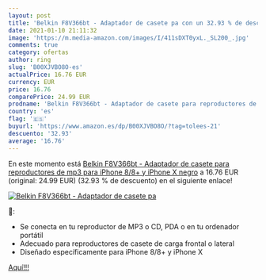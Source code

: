 ```yaml
---
layout: post
title: 'Belkin F8V366bt - Adaptador de casete pa con un 32.93 % de descuento'
date: 2021-01-10 21:11:32
image: 'https://m.media-amazon.com/images/I/411sDXT0yxL._SL200_.jpg'
comments: true
category: ofertas
author: ring
slug: 'B00XJVBO8O-es'
actualPrice: 16.76 EUR
currency: EUR
price: 16.76
comparePrice: 24.99 EUR
prodname: 'Belkin F8V366bt - Adaptador de casete para reproductores de mp3 para iPhone 8/8+ y iPhone X  negro'
country: 'es'
flag: '🇪🇸'
buyurl: 'https://www.amazon.es/dp/B00XJVBO8O/?tag=tolees-21'
descuento: '32.93'
average: '16.76'
---
```


En este momento está [Belkin F8V366bt - Adaptador de casete para reproductores de mp3 para iPhone 8/8+ y iPhone X  negro](https://www.amazon.es/dp/B00XJVBO8O/?tag=tolees-21) a 16.76 EUR (original: 24.99 EUR) (32.93 %  de descuento) en el siguiente enlace!

[![Belkin F8V366bt - Adaptador de casete pa](https://m.media-amazon.com/images/I/411sDXT0yxL._SL200_.jpg)](https://www.amazon.es/dp/B00XJVBO8O/?tag=tolees-21)

🔎:

- Se conecta en tu reproductor de MP3 o CD, PDA o en tu ordenador portátil
- Adecuado para reproductores de casete de carga frontal o lateral
- Diseñado específicamente para iPhone 8/8+ y iPhone X

[Aquí!!!](https://www.amazon.es/dp/B00XJVBO8O/?tag=tolees-21)
